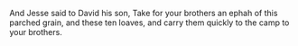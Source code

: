 And Jesse said to David his son, Take for your brothers an ephah of this parched grain, and these ten loaves, and carry them quickly to the camp to your brothers.
